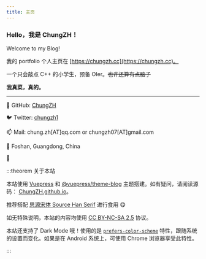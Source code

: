 ```yaml
---
title: 主页
---
```


### Hello，我是 ChungZH！

Welcome to my Blog!

我的 portfolio 个人主页在 [https://chungzh.cc](https://chungzh.cc)。

一个只会敲点 C++ 的小学生，预备 OIer。~~也许还算有点脑子~~

**我真菜，真的。**

<GetStarted/>

---

🐙 GitHub: [ChungZH](https://github.com/ChungZH)

🐦 Twitter: [chungzh1](https://twitter.com/chungzh1)

📫 Mail: chung.zh[AT]qq.com or chungzh07[AT]gmail.com

📍 Foshan, Guangdong, China

💪

:::theorem 关于本站

本站使用 [Vuepress](https://github.com/vuejs/vuepress) 和 [@vuepress/theme-blog](https://github.com/vuepressjs/vuepress-theme-blog/) 主题搭建。如有疑问，请阅读源码： [ChungZH.github.io](https://github.com/ChungZH/ChungZH.github.io)。

推荐搭配 [思源宋体 Source Han Serif](https://github.com/adobe-fonts/source-han-serif) 进行食用 😋

如无特殊说明，本站的内容均使用 [CC BY-NC-SA 2.5](https://creativecommons.org/licenses/by-nc-sa/2.5/cn/) 协议。

本站还支持了 Dark Mode 哦！使用的是 [`prefers-color-scheme`](https://developer.mozilla.org/zh-CN/docs/Web/CSS/@media/prefers-color-scheme) 特性，跟随系统的设置而变化。如果是在 Android 系统上，可使用 Chrome 浏览器享受此特性。

:::

<Donate/>